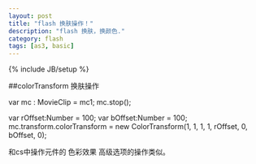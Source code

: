 ```yaml
---
layout: post
title: "flash 换肤操作！"
description: "flash 换肤，换颜色."
category: flash
tags: [as3, basic]
---
```

{% include JB/setup %}

##colorTransform 换肤操作

var mc : MovieClip = mc1;
mc.stop();
 
var rOffset:Number = 100;
var bOffset:Number = 100;
mc.transform.colorTransform = new ColorTransform(1, 1, 1, 1, rOffset, 0, bOffset, 0);
 
和cs中操作元件的 色彩效果 高级选项的操作类似。


